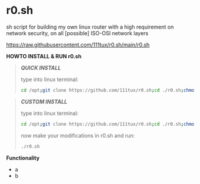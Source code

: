 # r0.sh
sh script for building my own linux router with a high requirement on network security, on all [possible] ISO-OSI network layers

https://raw.githubusercontent.com/111tux/r0.sh/main/r0.sh

**HOWTO INSTALL & RUN r0.sh**

>***QUICK INSTALL***
>
>type into linux terminal:
>```bash
>cd /opt;git clone https://github.com/111tux/r0.sh;cd ./r0.sh;chmod +x ./r0.sh;./r0.sh
>```

>***CUSTOM INSTALL***
>
>type into linux terminal:
>```bash
>cd /opt;git clone https://github.com/111tux/r0.sh;cd ./r0.sh;chmod +x ./r0.sh
>```
>now make your modifications in r0.sh and run:
>```bash
>./r0.sh
>```

**Functionality**
* a
* b
